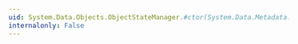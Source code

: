 ```yaml
---
uid: System.Data.Objects.ObjectStateManager.#ctor(System.Data.Metadata.Edm.MetadataWorkspace)
internalonly: False
---
```

